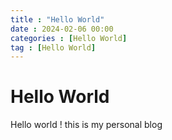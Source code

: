 ```yaml
---
title : "Hello World"
date : 2024-02-06 00:00
categories : [Hello World]
tag : [Hello World]
---
```


# Hello World 

Hello world ! this is my personal blog

